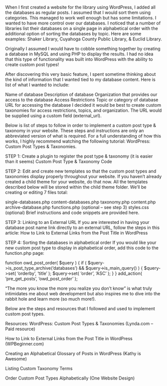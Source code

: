 When I first created a website for the library using WordPress, I added all the databases as regular posts.  I assumed that I would sort them using categories.  This managed to work well enough but has some limitations.  I wanted to have more control over our databases.  I noticed that a number of libraries list their databases on a single page in alphabetical order with the additional option of sorting the databases by topic.  Here are some examples: Shaker Library,  Cuyahoga County Public Library, & Euclid Library.

Originally I assumed I would have to cobble something together by creating a database in MySQL and using PHP to display the results.  I had no idea that this type of functionality was built into WordPress with the ability to create custom post types!

After discovering this very basic feature, I spent sometime thinking about the kind of information that I wanted tied to my database content.  Here is list of what I wanted to include:

Name of database
Description of database
Organization that provides our access to the database
Access Restrictions
Topic or category of database
URL for accessing the database
I decided it would be best to create custom taxonomies for access restrictions, topics, and organization. The URL would be supplied using a custom field (external_url).

Below is list of steps to follow in order to implement a custom post type & taxonomy in your website.  These steps and instructions are only an abbreviated version of what is required.  For a full understanding of how this works, I highly recommend watching the following tutorial: WordPress: Custom Post Types & Taxonomies.

STEP 1: Create a plugin  to register the post type & taxonomy (it is easier than it seems)
Custom Post Type & Taxonomy Code

STEP 2: Edit and create new templates so that the custom post types and taxonomies display properly throughout your website.
If you haven’t already created a child theme for your website, do that now.  All the templates described below will be stored within the child theme folder.  We’ll be creating or editing 7 files total:

single-databases.php
content-databases.php
taxonomy.php
content.php
archive-database.php
functions.php (optional – see step 3)
styles.css (optional)
Brief instructions and code snippets are provided here.

STEP 3: Linking to an External URL
If you are interested in having your database post name link directly to an external URL, follow the steps in this article: How to Link to External Links from the Post Title in WordPress

STEP 4: Sorting the databases in alphabetical order
If you would like your new custom post type to display in alphabetical order, add this code to the function.php page:

function owd_post_order( $query ) {
if ( $query->is_post_type_archive(‘databases’) && $query->is_main_query() ) {
$query->set( ‘orderby’, ‘title’ );
$query->set( ‘order’, ‘ASC’ );
}
}
add_action( ‘pre_get_posts’, ‘owd_post_order’ );

“The more you know the more you realize you don’t know” is what truly intimidates me about web development but also inspires me to dive into the rabbit hole and learn more (so much more!).

Below are the steps and resources that I followed and used to implement custom post types.

Resources:
WordPress: Custom Post Types & Taxonomies (Lynda.com – Paid resource)

How to Link to External Links from the Post Title in WordPress (WPBeginner.com)

Creating an Alphabetical Glossary of Posts in WordPress (Kathy is Awesome)

Listing Custom Taxonomy Terms

Order Custom Post Types Alphabetically (One Website Design)
